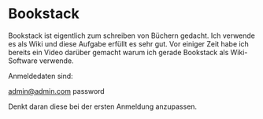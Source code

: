 # Bookstack

Bookstack ist eigentlich zum schreiben von Büchern gedacht. Ich verwende es als Wiki und diese Aufgabe erfüllt es sehr gut. Vor einiger Zeit habe ich bereits ein Video darüber gemacht warum ich gerade Bookstack als Wiki-Software verwende.


Anmeldedaten sind:

 admin@admin.com
 password
 
 Denkt daran diese bei der ersten Anmeldung anzupassen.
